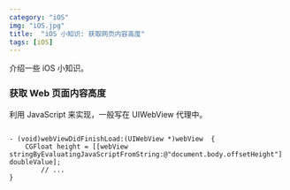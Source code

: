 ```yaml
---
category: "iOS"
img: "iOS.jpg"
title:  "iOS 小知识: 获取网页内容高度"
tags: [iOS]
---
```

介绍一些 iOS 小知识。

### 获取 Web 页面内容高度

利用 JavaScript 来实现，一般写在 UIWebView 代理中。

```objc

- (void)webViewDidFinishLoad:(UIWebView *)webView  {
    CGFloat height = [[webView stringByEvaluatingJavaScriptFromString:@"document.body.offsetHeight"] doubleValue];
		// ...
}

```




